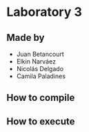 # Laboratory 3

## Made by

- Juan Betancourt
- Elkin Narváez
- Nicolás Delgado
- Camila Paladines

## How to compile

## How to execute